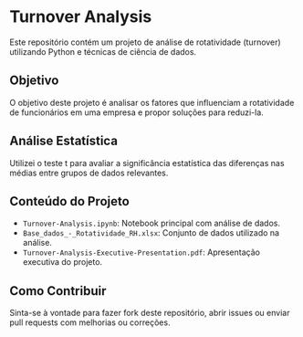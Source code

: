 # Turnover Analysis

Este repositório contém um projeto de análise de rotatividade (turnover) utilizando Python e técnicas de ciência de dados.

## Objetivo

O objetivo deste projeto é analisar os fatores que influenciam a rotatividade de funcionários em uma empresa e propor soluções para reduzi-la.

## Análise Estatística

Utilizei o teste t para avaliar a significância estatística das diferenças nas médias entre grupos de dados relevantes.

## Conteúdo do Projeto

- `Turnover-Analysis.ipynb`: Notebook principal com análise de dados.
- `Base_dados_-_Rotatividade_RH.xlsx`: Conjunto de dados utilizado na análise.
- `Turnover-Analysis-Executive-Presentation.pdf`: Apresentação executiva do projeto.

## Como Contribuir

Sinta-se à vontade para fazer fork deste repositório, abrir issues ou enviar pull requests com melhorias ou correções.